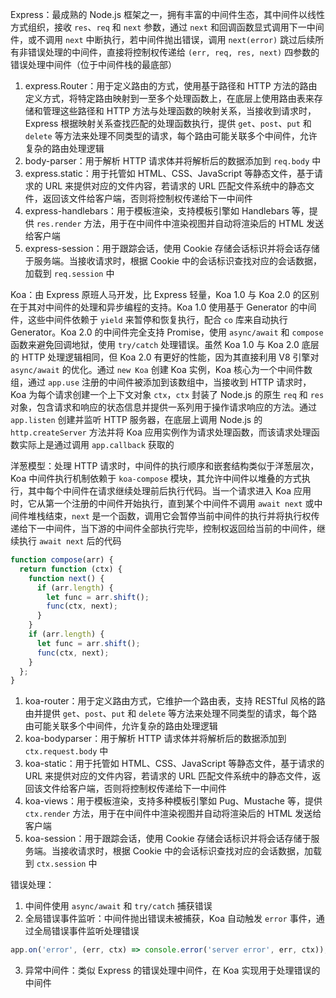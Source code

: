 Express：最成熟的 Node.js 框架之一，拥有丰富的中间件生态，其中间件以线性方式组织，接收 `res`、`req` 和 `next` 参数，通过 `next` 和回调函数显式调用下一中间件，或不调用 `next` 中断执行，若中间件抛出错误，调用 `next(error)` 跳过后续所有非错误处理的中间件，直接将控制权传递给 `(err, req, res, next)` 四参数的错误处理中间件（位于中间件栈的最底部）

1. express.Router：用于定义路由的方式，使用基于路径和 HTTP 方法的路由定义方式，将特定路由映射到一至多个处理函数上，在底层上使用路由表来存储和管理这些路径和 HTTP 方法与处理函数的映射关系，当接收到请求时，Express 根据映射关系查找匹配的处理函数执行，提供 `get`、`post`、`put` 和 `delete` 等方法来处理不同类型的请求，每个路由可能关联多个中间件，允许复杂的路由处理逻辑
2. body-parser：用于解析 HTTP 请求体并将解析后的数据添加到 `req.body` 中
3. express.static：用于托管如 HTML、CSS、JavaScript 等静态文件，基于请求的 URL 来提供对应的文件内容，若请求的 URL 匹配文件系统中的静态文件，返回该文件给客户端，否则将控制权传递给下一中间件
4. express-handlebars：用于模板渲染，支持模板引擎如 Handlebars 等，提供 `res.render` 方法，用于在中间件中渲染视图并自动将渲染后的 HTML 发送给客户端
5. express-session：用于跟踪会话，使用 Cookie 存储会话标识并将会话存储于服务端。当接收请求时，根据 Cookie 中的会话标识查找对应的会话数据，加载到 `req.session` 中

Koa：由 Express 原班人马开发，比 Express 轻量，Koa 1.0 与 Koa 2.0 的区别在于其对中间件的处理和异步编程的支持。Koa 1.0 使用基于 Generator 的中间件，这些中间件依赖于 `yield` 来暂停和恢复执行，配合 `co` 库来自动执行 Generator。Koa 2.0 的中间件完全支持 Promise，使用 `async/await` 和 `compose` 函数来避免回调地狱，使用 `try/catch` 处理错误。虽然 Koa 1.0 与 Koa 2.0 底层的 HTTP 处理逻辑相同，但 Koa 2.0 有更好的性能，因为其直接利用 V8 引擎对 `async/await` 的优化。通过 `new Koa` 创建 Koa 实例，Koa 核心为一个中间件数组，通过 `app.use` 注册的中间件被添加到该数组中，当接收到 HTTP 请求时，Koa 为每个请求创建一个上下文对象 `ctx`，`ctx` 封装了 Node.js 的原生 `req` 和 `res` 对象，包含请求和响应的状态信息并提供一系列用于操作请求响应的方法。通过 `app.listen` 创建并监听 HTTP 服务器，在底层上调用 Node.js 的 `http.createServer` 方法并将 Koa 应用实例作为请求处理函数，而该请求处理函数实际上是通过调用 `app.callback` 获取的

洋葱模型：处理 HTTP 请求时，中间件的执行顺序和嵌套结构类似于洋葱层次，Koa 中间件执行机制依赖于 `koa-compose` 模块，其允许中间件以堆叠的方式执行，其中每个中间件在请求继续处理前后执行代码。当一个请求进入 Koa 应用时，它从第一个注册的中间件开始执行，直到某个中间件不调用 `await next` 或中间件堆栈结束，`next` 是一个函数，调用它会暂停当前中间件的执行并将执行权传递给下一中间件，当下游的中间件全部执行完毕，控制权返回给当前的中间件，继续执行 `await next` 后的代码

```js
function compose(arr) {
  return function (ctx) {
    function next() {
      if (arr.length) {
        let func = arr.shift();
        func(ctx, next);
      }
    }
    if (arr.length) {
      let func = arr.shift();
      func(ctx, next);
    }
  };
}
```

1. koa-router：用于定义路由方式，它维护一个路由表，支持 RESTful 风格的路由并提供 `get`、`post`、`put` 和 `delete` 等方法来处理不同类型的请求，每个路由可能关联多个中间件，允许复杂的路由处理逻辑
2. koa-bodyparser：用于解析 HTTP 请求体并将解析后的数据添加到 `ctx.request.body` 中
3. koa-static：用于托管如 HTML、CSS、JavaScript 等静态文件，基于请求的 URL 来提供对应的文件内容，若请求的 URL 匹配文件系统中的静态文件，返回该文件给客户端，否则将控制权传递给下一中间件
4. koa-views：用于模板渲染，支持多种模板引擎如 Pug、Mustache 等，提供 `ctx.render` 方法，用于在中间件中渲染视图并自动将渲染后的 HTML 发送给客户端
5. koa-session：用于跟踪会话，使用 Cookie 存储会话标识并将会话存储于服务端。当接收请求时，根据 Cookie 中的会话标识查找对应的会话数据，加载到 `ctx.session` 中

错误处理：

1. 中间件使用 `async/await` 和 `try/catch` 捕获错误
2. 全局错误事件监听：中间件抛出错误未被捕获，Koa 自动触发 `error` 事件，通过全局错误事件监听处理错误

```js
app.on('error', (err, ctx) => console.error('server error', err, ctx));
```

3. 异常中间件：类似 Express 的错误处理中间件，在 Koa 实现用于处理错误的中间件
